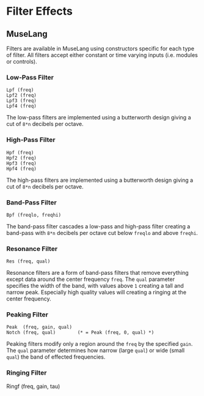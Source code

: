 Filter Effects
==============


## MuseLang

Filters are available in MuseLang using constructors specific for each type of
filter. All filters accept either constant or time varying inputs (i.e.
modules or controls).

### Low-Pass Filter

    Lpf (freq)
    Lpf2 (freq)
    Lpf3 (freq)
    Lpf4 (freq)

The low-pass filters are implemented using a butterworth design giving a cut
of `8*n` decibels per octave.

### High-Pass Filter

    Hpf (freq)
    Hpf2 (freq)
    Hpf3 (freq)
    Hpf4 (freq)

The high-pass filters are implemented using a butterworth design giving a cut
of `8*n` decibels per octave.

### Band-Pass Filter

    Bpf (freqlo, freqhi)

The band-pass filter cascades a low-pass and high-pass filter creating a
band-pass with `8*n` decibels per octave cut below `freqlo` and above
`freqhi`.

### Resonance Filter

    Res (freq, qual)

Resonance filters are a form of band-pass filters that remove everything
except data around the center frequency `freq`. The `qual` parameter specifies
the width of the band, with values above `1` creating a tall and
narrow peak. Especially high quality values will creating a ringing at the
center frequency.

### Peaking Filter

    Peak  (freq, gain, qual)
    Notch (freq, qual)        (* = Peak (freq, 0, qual) *)

Peaking filters modify only a region around the `freq` by the specified
`gain`. The `qual` parameter determines how narrow (large `qual`) or wide
(small `qual`) the band of effected frequencies.

### Ringing Filter

   Ringf (freq, gain, tau)
